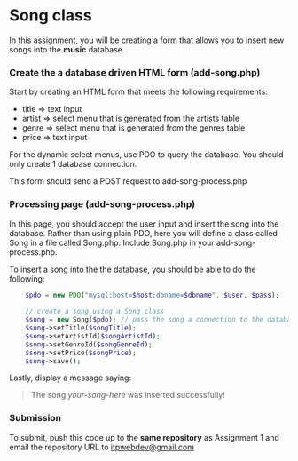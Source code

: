 Song class
==========

In this assignment, you will be creating a form that allows you to insert new songs into the __music__ database.

### Create the a database driven HTML form (add-song.php)

Start by creating an HTML form that meets the following requirements:

* title => text input
* artist => select menu that is generated from the artists table
* genre => select menu that is generated from the genres table
* price => text input

For the dynamic select menus, use PDO to query the database. You should only create 1 database connection.

This form should send a POST request to add-song-process.php

### Processing page (add-song-process.php)

In this page, you should accept the user input and insert the song into the database. Rather than using plain PDO, here you will define a class called Song in a file called Song.php. Include Song.php in your add-song-process.php.

To insert a song into the the database, you should be able to do the following:

```php
	$pdo = new PDO("mysql:host=$host;dbname=$dbname", $user, $pass);
	
	// create a song using a Song class
	$song = new Song($pdo); // pass the song a connection to the database
	$song->setTitle($songTitle);
	$song->setArtistId($songArtistId);
	$song->setGenreId($songGenreId);
	$song->setPrice($songPrice);
	$song->save();
```

Lastly, display a message saying:

> The song _your-song-here_ was inserted successfully!

### Submission

To submit, push this code up to the __same repository__ as Assignment 1 and email the repository URL to itpwebdev@gmail.com